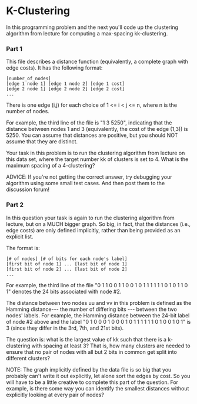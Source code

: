 # K-Clustering

In this programming problem and the next you'll code up the clustering algorithm from lecture for computing a max-spacing kk-clustering.

### Part 1

This file describes a distance function (equivalently, a complete graph with edge costs). It has the following format:

```
[number_of_nodes]
[edge 1 node 1] [edge 1 node 2] [edge 1 cost]
[edge 2 node 1] [edge 2 node 2] [edge 2 cost]
...
```

There is one edge (i,j) for each choice of 1 <= i < j <= n, where n is the number of nodes.

For example, the third line of the file is "1 3 5250", indicating that the distance between nodes 1 and 3 (equivalently, the cost of the edge (1,3)) is 5250. You can assume that distances are positive, but you should NOT assume that they are distinct.

Your task in this problem is to run the clustering algorithm from lecture on this data set, where the target number kk of clusters is set to 4. What is the maximum spacing of a 4-clustering?

ADVICE: If you're not getting the correct answer, try debugging your algorithm using some small test cases. And then post them to the discussion forum!

### Part 2

In this question your task is again to run the clustering algorithm from lecture, but on a MUCH bigger graph. So big, in fact, that the distances (i.e., edge costs) are only defined implicitly, rather than being provided as an explicit list.

The format is:

```
[# of nodes] [# of bits for each node's label]
[first bit of node 1] ... [last bit of node 1]
[first bit of node 2] ... [last bit of node 2]
...
```

For example, the third line of the file "0 1 1 0 0 1 1 0 0 1 0 1 1 1 1 1 1 0 1 0 1 1 0 1" denotes the 24 bits associated with node #2.

The distance between two nodes uu and vv in this problem is defined as the Hamming distance--- the number of differing bits --- between the two nodes' labels. For example, the Hamming distance between the 24-bit label of node #2 above and the label "0 1 0 0 0 1 0 0 0 1 0 1 1 1 1 1 1 0 1 0 0 1 0 1" is 3 (since they differ in the 3rd, 7th, and 21st bits).

The question is: what is the largest value of kk such that there is a k-clustering with spacing at least 3? That is, how many clusters are needed to ensure that no pair of nodes with all but 2 bits in common get split into different clusters?

NOTE: The graph implicitly defined by the data file is so big that you probably can't write it out explicitly, let alone sort the edges by cost. So you will have to be a little creative to complete this part of the question. For example, is there some way you can identify the smallest distances without explicitly looking at every pair of nodes?